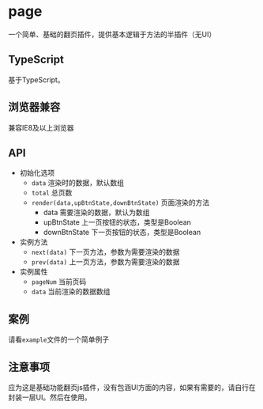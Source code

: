 # page
一个简单、基础的翻页插件，提供基本逻辑于方法的半插件（无UI）

## TypeScript
基于TypeScript。

## 浏览器兼容
兼容IE8及以上浏览器

## API
- 初始化选项
  * `data` 渲染时的数据，默认数组
  * `total` 总页数
  * `render(data,upBtnState,downBtnState)` 页面渲染的方法
    + data 需要渲染的数据，默认为数组
    + upBtnState 上一页按钮的状态，类型是Boolean
    + downBtnState 下一页按钮的状态，类型是Boolean
- 实例方法
  * `next(data)` 下一页方法，参数为需要渲染的数据
  * `prev(data)` 上一页方法，参数为需要渲染的数据
- 实例属性
  * `pageNum` 当前页码
  * `data` 当前渲染的数据数组

## 案例
  请看`example`文件的一个简单例子

## 注意事项
应为这是基础功能翻页js插件，没有包涵UI方面的内容，如果有需要的，请自行在封装一层UI。然后在使用。